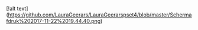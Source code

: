 
[!alt text] (https://github.com/LauraGeerars/LauraGeerarspset4/blob/master/Schermafdruk%202017-11-22%2019.44.40.png)
